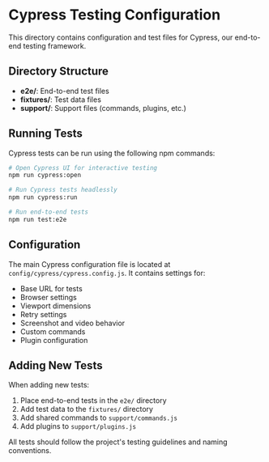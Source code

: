 # Cypress Testing Configuration

This directory contains configuration and test files for Cypress, our end-to-end testing framework.

## Directory Structure

- **e2e/**: End-to-end test files
- **fixtures/**: Test data files
- **support/**: Support files (commands, plugins, etc.)

## Running Tests

Cypress tests can be run using the following npm commands:

```bash
# Open Cypress UI for interactive testing
npm run cypress:open

# Run Cypress tests headlessly
npm run cypress:run

# Run end-to-end tests
npm run test:e2e
```

## Configuration

The main Cypress configuration file is located at `config/cypress/cypress.config.js`. It contains settings for:

- Base URL for tests
- Browser settings
- Viewport dimensions
- Retry settings
- Screenshot and video behavior
- Custom commands
- Plugin configuration

## Adding New Tests

When adding new tests:

1. Place end-to-end tests in the `e2e/` directory
2. Add test data to the `fixtures/` directory
3. Add shared commands to `support/commands.js`
4. Add plugins to `support/plugins.js`

All tests should follow the project's testing guidelines and naming conventions. 